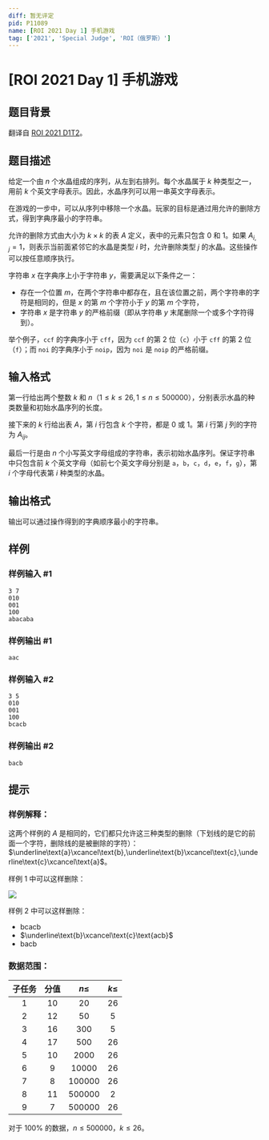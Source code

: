 ```yaml
---
diff: 暂无评定
pid: P11089
name: [ROI 2021 Day 1] 手机游戏
tag: ['2021', 'Special Judge', 'ROI（俄罗斯）']
---
```

# [ROI 2021 Day 1] 手机游戏
## 题目背景

翻译自 [ROI 2021 D1T2](https://neerc.ifmo.ru/school/archive/2020-2021/ru-olymp-roi-2021-day1.pdf)。
## 题目描述

给定一个由 $n$ 个水晶组成的序列，从左到右排列。每个水晶属于 $k$ 种类型之一，用前 $k$ 个英文字母表示。因此，水晶序列可以用一串英文字母表示。

在游戏的一步中，可以从序列中移除一个水晶。玩家的目标是通过用允许的删除方式，得到字典序最小的字符串。

允许的删除方式由大小为 $k\times k$ 的表 $A$ 定义，表中的元素只包含 $0$ 和 $1$。如果 $A_{i,j} = 1$，则表示当前面紧邻它的水晶是类型 $i$ 时，允许删除类型 $j$ 的水晶。这些操作可以按任意顺序执行。

字符串 $x$ 在字典序上小于字符串 $y$，需要满足以下条件之一：
- 存在一个位置 $m$，在两个字符串中都存在，且在该位置之前，两个字符串的字符是相同的，但是 $x$ 的第 $m$ 个字符小于 $y$ 的第 $m$ 个字符，
- 字符串 $x$ 是字符串 $y$ 的严格前缀（即从字符串 $y$ 末尾删除一个或多个字符得到）。

举个例子，`ccf` 的字典序小于 `cff`，因为 `ccf` 的第 $2$ 位（`c`）小于 `cff` 的第 $2$ 位（`f`）；而 `noi` 的字典序小于 `noip`，因为 `noi` 是 `noip` 的严格前缀。
## 输入格式

第一行给出两个整数 $k$ 和 $n$（$1 \le k \le 26,1 \le n \le 500000$），分别表示水晶的种类数量和初始水晶序列的长度。

接下来的 $k$ 行给出表 $A$，第 $i$ 行包含 $k$ 个字符，都是 $0$ 或 $1$。第 $i$ 行第 $j$ 列的字符为 $A_{ij}$。

最后一行是由 $n$ 个小写英文字母组成的字符串，表示初始水晶序列。保证字符串中只包含前 $k$ 个英文字母（如前七个英文字母分别是 `a`，`b`，`c`，`d`，`e`，`f`，`g`），第 $i$ 个字母代表第 $i$ 种类型的水晶。
## 输出格式

输出可以通过操作得到的字典顺序最小的字符串。
## 样例

### 样例输入 #1
```
3 7
010
001
100
abacaba
```
### 样例输出 #1
```
aac
```
### 样例输入 #2
```
3 5
010
001
100
bcacb
```
### 样例输出 #2
```
bacb
```
## 提示

### 样例解释：

这两个样例的 $A$ 是相同的，它们都只允许这三种类型的删除（下划线的是它的前面一个字符，删除线的是被删除的字符）：$\underline\text{a}\xcancel\text{b},\underline\text{b}\xcancel\text{c},\underline\text{c}\xcancel\text{a}$。

样例 $1$ 中可以这样删除：

![](https://cdn.luogu.com.cn/upload/image_hosting/hpls8z9t.png)

样例 $2$ 中可以这样删除：

- $\text{bcacb}$
- $\underline\text{b}\xcancel\text{c}\text{acb}$
- $\text{bacb}$

### 数据范围：

| 子任务 | 分值 | $n\le$ | $k\le$ |
| :----------: | :----------: | :----------: | :----------: |
| $1$ | $10$ | $20$ | $26$ |
| $2$ | $12$ | $50$ | $5$ |
| $3$ | $16$ | $300$ | $5$ |
| $4$ | $17$ | $500$ | $26$ |
| $5$ | $10$ | $2000$ | $26$ |
| $6$ | $9$ | $10000$ | $26$ |
| $7$ | $8$ | $100000$ | $26$ |
| $8$ | $11$ | $500000$ | $2$ |
| $9$ | $7$ | $500000$ | $26$ |

对于 $100\%$ 的数据，$n\le500000$，$k\le26$。
